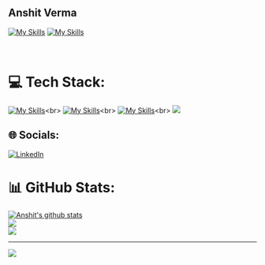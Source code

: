 ## Anshit Verma

<!--
**anshit-1223/anshit-1223** is a ✨ _special_ ✨ repository because its `README.md` (this file) appears on your GitHub profile.

Here are some ideas to get you started:

- 🔭 I’m currently working on ...
- 🌱 I’m currently learning ...
- 👯 I’m looking to collaborate on ...
- 🤔 I’m looking for help with ...
- 💬 Ask me about ...
- 📫 How to reach me: ...
- 😄 Pronouns: ...
- ⚡ Fun fact: ...
-->
[![My Skills](https://skillicons.dev/icons?i=linkedin)](https://www.linkedin.com/in/anshit-1223/) [![My Skills](https://skillicons.dev/icons?i=gmail)](mailto:anshit1223@gmail.com)<br><br><br>

# 💻 Tech Stack:
[![My Skills](https://skillicons.dev/icons?i=django,spring,bootstrap,react)]([https://skillicons.dev](https://drive.google.com/file/d/11VQSm10ZJjvg9BDZp4--jReQaOo2nV8J/view))<br>
[![My Skills](https://skillicons.dev/icons?i=mysql,mongodb,git,aws)]([https://skillicons.dev](https://drive.google.com/file/d/11VQSm10ZJjvg9BDZp4--jReQaOo2nV8J/view))<br>
[![My Skills](https://skillicons.dev/icons?i=java,python,javascript,html)]([https://skillicons.dev](https://drive.google.com/file/d/11VQSm10ZJjvg9BDZp4--jReQaOo2nV8J/view))<br>
![](https://komarev.com/ghpvc/?username=anshit-1223&color=orange)

## 🌐 Socials:
[![LinkedIn](https://img.shields.io/badge/LinkedIn-%230077B5.svg?logo=linkedin&logoColor=white)](https://linkedin.com/in/https://www.linkedin.com/in/anshit-verma/) 

# 📊 GitHub Stats:
[![Anshit's github stats](https://github-readme-stats.vercel.app/api?username=anshit-1223&show_icons=true&theme=radical&include_all_commits&count_private=true)](https://github.com/anuraghazra/github-readme-stats)<br>
![](https://github-readme-streak-stats.herokuapp.com/?user=anshit-1223&theme=radical&hide_border=false)<br/>
![](https://github-readme-stats.vercel.app/api/top-langs/?username=anshit-1223&theme=radical&hide_border=false&include_all_commits=true&count_private=true&layout=compact)

---
[![](https://visitcount.itsvg.in/api?id=anshit-1223&icon=5&color=0)](https://visitcount.itsvg.in)


